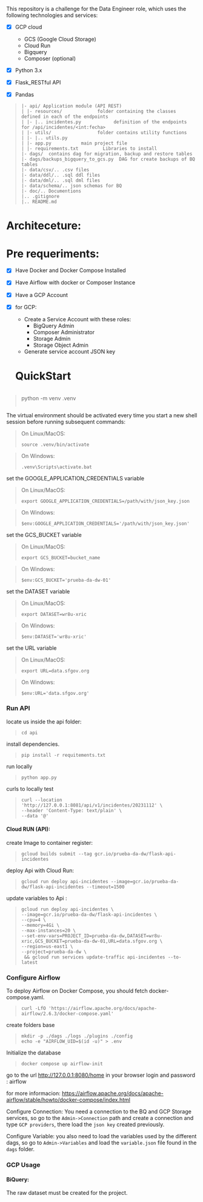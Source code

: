 This repository is a challenge for the Data Engineer role, which uses the following technologies and services: 

- [x] GCP cloud
    - GCS (Google Cloud Storage)
    - Cloud Run
    - Bigquery
    - Composer (optional) 
- [x] Python 3.x
- [x] Flask_RESTful API
- [x] Pandas


>```env
>|- api/ Application module (API REST)
>| |- resources/             folder containing the classes defined in each of the endpoints
>| |- |.. incidentes.py            definition of the endpoints for /api/incidentes/<int:fecha>  
>| |- utils/                 folder contains utility functions 
>| |- |.. utils.py           
>| |- app.py           main project file
>| |- requirements.txt         Libraries to install 
>|- dags/  contains dag for migration, backup and restore tables
>|- dags/backups_bigquery_to_gcs.py  DAG for create backups of BQ tables
>|- data/csv/.. .csv files
>|- data/ddl/.. .sql ddl files
>|- data/dml/.. .sql dml files
>|- data/schema/.. json schemas for BQ
>|- doc/.. Documentions
>|.. .gitignore
>|.. README.md
>```

# Architeceture: 

# Pre requeriments: 
- [X] Have Docker and Docker Compose Installed
- [X] Have Airflow with docker or Composer Instance
- [X] Have a GCP Account
- [X] for GCP:
    - Create a Service Account with these roles: 
        - BigQuery Admin
        - Composer Administrator
        - Storage Admin
        - Storage Object Admin
    - Generate service account JSON key

    # QuickStart

    >```shell
>python -m venv .venv
>
>```

The virtual environment should be activated every time you start a new shell session before running subsequent commands:

> On Linux/MacOS:
> ```shell
> source .venv/bin/activate
> ```

> On Windows:
> ```shell
> .venv\Scripts\activate.bat
> ```

set the GOOGLE_APPLICATION_CREDENTIALS variable
> On Linux/MacOS:
> ```
> export GOOGLE_APPLICATION_CREDENTIALS=/path/with/json_key.json
> ```

> On Windows:
> ```
> $env:GOOGLE_APPLICATION_CREDENTIALS='/path/with/json_key.json'
> ```

set the GCS_BUCKET variable
> On Linux/MacOS:
> ```
> export GCS_BUCKET=bucket_name
> ```

> On Windows:
> ```
> $env:GCS_BUCKET='prueba-da-dw-01'
> ```

set the DATASET variable
> On Linux/MacOS:
> ```
> export DATASET=wr8u-xric
> ```

> On Windows:
> ```
> $env:DATASET='wr8u-xric'
> ```

set the URL variable
> On Linux/MacOS:
> ```
> export URL=data.sfgov.org
> ```

> On Windows:
> ```
> $env:URL='data.sfgov.org'
> ```

### Run API

locate us inside the api folder: 
> ```
> cd api
> ```

install dependencies.
> ```
> pip install -r requitements.txt
> ```

run locally
> ```
> python app.py 
> ```

curls to locally test 
> ```
> curl --location 'http://127.0.0.1:8081/api/v1/incidentes/20231112' \
> --header 'Content-Type: text/plain' \
> --data '@'
> ```

#### Cloud RUN (API):

create Image to container register: 
> ```
> gcloud builds submit --tag gcr.io/prueba-da-dw/flask-api-incidentes
> ```

deploy Api with Cloud Run:
> ```
> gcloud run deploy api-incidentes --image=gcr.io/prueba-da-dw/flask-api-incidentes --timeout=1500 
> ```


update variables to Api :
> ```
> gcloud run deploy api-incidentes \
> --image=gcr.io/prueba-da-dw/flask-api-incidentes \
> --cpu=4 \
> --memory=4Gi \
> --max-instances=20 \
> --set-env-vars=PROJECT_ID=prueba-da-dw,DATASET=wr8u-xric,GCS_BUCKET=prueba-da-dw-01,URL=data.sfgov.org \
> --region=us-east1 \
> --project=prueba-da-dw \
>  && gcloud run services update-traffic api-incidentes --to-latest
> ```

### Configure Airflow

To deploy Airflow on Docker Compose, you should fetch docker-compose.yaml.
> ```shell
>curl -LfO 'https://airflow.apache.org/docs/apache-airflow/2.6.3/docker-compose.yaml'
> ```

create folders base
> ```shell
> mkdir -p ./dags ./logs ./plugins ./config
> echo -e "AIRFLOW_UID=$(id -u)" > .env
> ```

Initialize the database

> ```shell
> docker compose up airflow-init
> ```

go to the url http://127.0.0.1:8080/home in your browser
login and password : airflow

for more informacion: https://airflow.apache.org/docs/apache-airflow/stable/howto/docker-compose/index.html

Configure Connection: 
You need a connection to the BQ and GCP Storage services, so go to the `Admin->Connection` path and create a connection and type `GCP providers`, there load the `json key` created previously. 

Configure Variable: 
you also need to load the variables used by the different dags, so go to `Admin->Variables` and load the `variable.json` file found in the `dags` folder.


### GCP Usage

#### BiQuery:

The raw dataset must be created for the project. 
